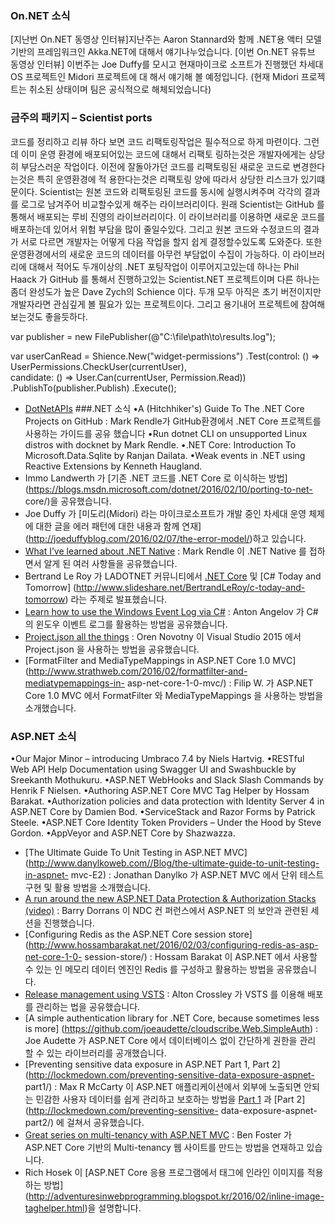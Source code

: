 ### On.NET 소식
[지난번 On.NET 동영상 인터뷰]지난주는 Aaron Stannard와 함께 .NET용 액터 모델 기반의 프레임워크인 Akka.NET에 대해서 얘기나누었습니다.
[이번 On.NET 유튜브 동영상 인터뷰] 이번주는 Joe Duffy를 모시고 현재마이크로 소프트가 진행했던 차세대 OS 프로젝트인 Midori 프로젝트에 대
해서 얘기해 볼 예정입니다. (현재 Midori 프로젝트는 취소된 상태이며 팀은 공식적으로 해체되었습니다)

### 금주의 패키지 – Scientist ports
코드를 정리하고 리뷰 하다 보면 코드 리팩토링작업은 필수적으로 하게 마련이다. 그런데 이미 운영 환경에 배포되어있는 코드에 대해서 리팩토
링하는것은 개발자에게는 상당히 부담스러운 작업이다. 이전에 잘돌아가던 코드를 리팩토링된 새로운 코드로 변경한다는것은 특히 운영환경에 적
용한다는것은 리팩토링 양에 따라서 상당한 리스크가 있기떄문이다.
Scientist는 원본 코드와 리팩토링된 코드를 동시에 실행시켜주며 각각의 결과를 로그로 남겨주어 비교할수있게 해주는 라이브러리이다. 원래 
Scientist는 GitHub 를 통해서 배포되는 루비 진영의 라이브러리이다. 이 라이브러리를 이용하면 새로운 코드를 배포하는데 있어서 위험 부담을 
많이 줄일수있다. 그리고 원본 코드와 수정코드의 결과가 서로 다르면 개발자는 어떻게 다음 작업을 할지 쉽게 결정할수있도록 도와준다. 또한 
운영환경에서의 새로운 코드의 데이터를 아무런 부담없이 수집이 가능하다.
이 라이브러리에 대해서 적어도 두개이상의 .NET 포팅작업이 이루어지고있는데 하나는 Phil Haack 가 GitHub 를 통해서 진행하고있는 
Scientist.NET 프로젝트이며 다른 하나는 좀더 완성도가 높은 Dave Zych의 Schience 이다.
두개 모두 아직은 초기 버전이지만 개발자라면 관심깊게 볼 필요가 있는 프로젝트이다. 그리고 용기내어 프로젝트에 참여해보는것도 좋을듯하다.

<section>
 var publisher = new FilePublisher(@"C:\file\path\to\results.log"); 
 
 
 var userCanRead = Shience.New<bool>("widget-permissions") 
     .Test(control: () => UserPermissions.CheckUser(currentUser),  
           candidate: () => User.Can(currentUser, Permission.Read)) 
     .PublishTo(publisher.Publish) 
     .Execute(); 
</section>
 

* [DotNetAPIs](http://dotnetapis.com/)
###.NET 소식
•A (Hitchhiker's) Guide To The .NET Core Projects on GitHub : Mark Rendle가 GitHub환경에서 .NET Core 프로젝트를 사용하는 가이드를 공유
했습니다
•Run dotnet CLI on unsupported Linux distros with docknet by Mark Rendle.
•.NET Core: Introduction To Microsoft.Data.Sqlite by Ranjan Dailata.
•Weak events in .NET using Reactive Extensions by Kenneth Haugland.
* Immo Landwerth 가 [기존 .NET 코드를 .NET Core 로 이식하는 방법](https://blogs.msdn.microsoft.com/dotnet/2016/02/10/porting-to-net-
core/)을 공유했습니다.
* Joe Duffy 가 [미도리(Midori) 라는 마이크로소프트가 개발 중인 차세대 운영 체제에 대한 글을 에러 패턴에 대한 내용과 함께 연재]
(http://joeduffyblog.com/2016/02/07/the-error-model/)하고 있습니다. 
* [What I’ve learned about .NET Native](https://blog.rendle.io/what-ive-learned-about-dotnet-native/) : Mark Rendle 이 .NET Native 를 
접하면서 알게 된 여러 사항들을 공유했습니다.
* Bertrand Le Roy 가 LADOTNET 커뮤니티에서 [.NET Core](http://www.slideshare.net/BertrandLeRoy/net-core) 및 [C# Today and Tomorrow]
(http://www.slideshare.net/BertrandLeRoy/c-today-and-tomorrow) 라는 주제로 발표했습니다.  
* [Learn how to use the Windows Event Log via C#](http://automatetheplanet.com/windows-event-log-tips/) : Anton Angelov 가 C# 의 윈도우 
이벤트 로그를 활용하는 방법을 공유했습니다.
* [Project.json all the things](https://oren.codes/2016/02/08/project-json-all-the-things/) : Oren Novotny 이 Visual Studio 2015 에서 
Project.json 을 사용하는 방법을 공유했습니다. 
* [FormatFilter and MediaTypeMappings in ASP.NET Core 1.0 MVC](http://www.strathweb.com/2016/02/formatfilter-and-mediatypemappings-in-
asp-net-core-1-0-mvc/) : Filip W. 가 ASP.NET Core 1.0 MVC 에서 FormatFilter 와 MediaTypeMappings 을 사용하는 방법을 소개했습니다.

### ASP.NET 소식
•Our Major Minor – introducing Umbraco 7.4 by Niels Hartvig.
•RESTful Web API Help Documentation using Swagger UI and Swashbuckle by Sreekanth Mothukuru.
•ASP.NET WebHooks and Slack Slash Commands by Henrik F Nielsen.
•Authoring ASP.NET Core MVC Tag Helper by Hossam Barakat.
•Authorization policies and data protection with Identity Server 4 in ASP.NET Core by Damien Bod.
•ServiceStack and Razor Forms by Patrick Steele.
•ASP.NET Core Identity Token Providers – Under the Hood by Steve Gordon.
•AppVeyor and ASP.NET Core by Shazwazza.

* [The Ultimate Guide To Unit Testing in ASP.NET MVC](http://www.danylkoweb.com//Blog/the-ultimate-guide-to-unit-testing-in-aspnet-
mvc-E2) : Jonathan Danylko 가 ASP.NET MVC 에서 단위 테스트 구현 및 활용 방법을 소개했습니다.
* [A run around the new ASP.NET Data Protection & Authorization Stacks (video)](https://vimeo.com/153102690) : Barry Dorrans 이 NDC 컨
퍼런스에서 ASP.NET 의 보안과 관련된 세션을 진행했습니다.
* [Configuring Redis as the ASP.NET Core session store](http://www.hossambarakat.net/2016/02/03/configuring-redis-as-asp-net-core-1-0-
session-store/) : Hossam Barakat 이 ASP.NET 에서 사용할 수 있는 인 메모리 데이터 엔진인 Redis 를 구성하고 활용하는 방법을 공유했습니다.
* [Release management using VSTS](https://codesnob.wordpress.com/2016/02/04/release-management-using-vsts/) : Alton Crossley 가 VSTS 를 
이용해 배포를 관리하는 법을 공유했습니다.
* [A simple authentication library for .NET Core, because sometimes less is more]
(https://github.com/joeaudette/cloudscribe.Web.SimpleAuth) : Joe Audette 가 ASP.NET Core 에서 데이터베이스 없이 간단하게 권한을 관리 할 
수 있는 라이브러리를 공개했습니다.
* [Preventing sensitive data exposure in ASP.NET Part 1, Part 2](http://lockmedown.com/preventing-sensitive-data-exposure-aspnet-
part1/) : Max R McCarty 이 ASP.NET 애플리케이션에서 외부에 노출되면 안되는 민감한 사용자 데이터를 쉽게 관리하고 보호하는 방법을 [Part 
1](http://lockmedown.com/preventing-sensitive-data-exposure-aspnet-part1/) 과 [Part 2](http://lockmedown.com/preventing-sensitive-
data-exposure-aspnet-part2/) 에 걸쳐서 공유했습니다.
* [Great series on multi-tenancy with ASP.NET MVC](http://benfoster.io/blog/tagged/multi-tenancy) : Ben Foster 가 ASP.NET Core 기반의 
Multi-tenancy 웹 사이트를 만드는 방법을 연재하고 있습니다.
* Rich Hosek 이 [ASP.NET Core 응용 프로그램에서 태그에 인라인 이미지를 적용하는 방법]
(http://adventuresinwebprogramming.blogspot.kr/2016/02/inline-image-taghelper.html)을 설명합니다.

